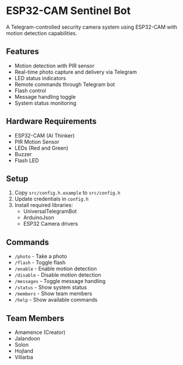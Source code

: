 # ESP32-CAM Sentinel Bot

A Telegram-controlled security camera system using ESP32-CAM with motion detection capabilities.

## Features
- Motion detection with PIR sensor
- Real-time photo capture and delivery via Telegram
- LED status indicators
- Remote commands through Telegram bot
- Flash control
- Message handling toggle
- System status monitoring

## Hardware Requirements
- ESP32-CAM (AI Thinker)
- PIR Motion Sensor
- LEDs (Red and Green)
- Buzzer
- Flash LED

## Setup
1. Copy `src/config.h.example` to `src/config.h`
2. Update credentials in `config.h`
3. Install required libraries:
   - UniversalTelegramBot
   - ArduinoJson
   - ESP32 Camera drivers

## Commands
- `/photo` - Take a photo
- `/flash` - Toggle flash
- `/enable` - Enable motion detection
- `/disable` - Disable motion detection
- `/messages` - Toggle message handling
- `/status` - Show system status
- `/members` - Show team members
- `/help` - Show available commands

## Team Members
- Amamence (Creator)
- Jalandoon
- Solon
- Hojland
- Villarba
